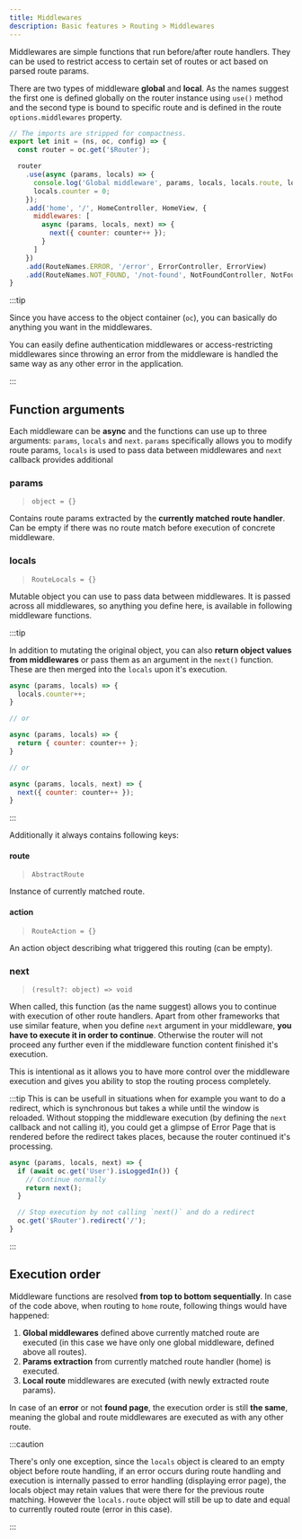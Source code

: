 ```yaml
---
title: Middlewares
description: Basic features > Routing > Middlewares
---
```


Middlewares are simple functions that run before/after route handlers. They can be used to restrict access to certain set of routes or act based on parsed route params.

There are two types of middleware **global** and **local**. As the names suggest the first one is defined globally on the router instance using `use()` method and the second type is bound to specific route and is defined in the route `options.middlewares` property.

```javascript title=./app/config/routes.js
// The imports are stripped for compactness.
export let init = (ns, oc, config) => {
  const router = oc.get('$Router');

  router
    .use(async (params, locals) => {
      console.log('Global middleware', params, locals, locals.route, locals.action);
      locals.counter = 0;
    });
    .add('home', '/', HomeController, HomeView, {
      middlewares: [
        async (params, locals, next) => {
          next({ counter: counter++ });
        }
      ]
    })
    .add(RouteNames.ERROR, '/error', ErrorController, ErrorView)
    .add(RouteNames.NOT_FOUND, '/not-found', NotFoundController, NotFoundView);
}
```

:::tip

Since you have access to the object container (`oc`), you can basically do anything you want in the middlewares.

You can easily define authentication middlewares or access-restricting middlewares since throwing an error from the middleware is handled the same way as any other error in the application.

:::

## Function arguments

Each middleware can be **async** and the functions can use up to three arguments: `params`, `locals` and `next`. `params` specifically allows you to modify route params, `locals` is used to pass data between middlewares and `next` callback provides additional

### params

> `object = {}`

Contains route params extracted by the **currently matched route handler**. Can be empty if there was no route match before execution of concrete middleware.

### locals

> `RouteLocals = {}`

Mutable object you can use to pass data between middlewares. It is passed across all middlewares, so anything you define here, is available in following middleware functions.

:::tip

In addition to mutating the original object, you can also **return object values from middlewares** or pass them as an argument in the `next()` function. These are then merged into the `locals` upon it's execution.

```js
async (params, locals) => {
  locals.counter++;
}

// or

async (params, locals) => {
  return { counter: counter++ };
}

// or

async (params, locals, next) => {
  next({ counter: counter++ });
}
```

:::

Additionally it always contains following keys:

#### route

> `AbstractRoute`

Instance of currently matched route.

#### action

> `RouteAction = {}`

An action object describing what triggered this routing (can be empty).

### next

> `(result?: object) => void`

When called, this function (as the name suggest) allows you to continue with execution of other route handlers. Apart from other frameworks that use similar feature, when you define `next` argument in your middleware, **you have to execute it in order to continue**. Otherwise the router will not proceed any further even if the middleware function content finished it's execution.

This is intentional as it allows you to have more control over the middleware execution and gives you ability to stop the routing process completely.

:::tip
This is can be usefull in situations when for example you want to do a redirect, which is synchronous but takes a while until the window is reloaded. Without stopping the middleware execution (by defining the `next` callback and not calling it), you could get a glimpse of Error Page that is rendered before the redirect takes places, because the router continued it's processing.

```js
async (params, locals, next) => {
  if (await oc.get('User').isLoggedIn()) {
    // Continue normally
    return next();
  }

  // Stop execution by not calling `next()` and do a redirect
  oc.get('$Router').redirect('/');
}
```
:::

## Execution order

Middleware functions are resolved **from top to bottom sequentially**. In case of the code above, when routing to `home` route, following things would have happened:

 1. **Global middlewares** defined above currently matched route are executed (in this case we have only one global middleware, defined above all routes).
 2. **Params extraction** from currently matched route handler (home) is executed.
 3. **Local route** middlewares are executed (with newly extracted route params).

In case of an **error** or not **found page**, the execution order is still **the same**, meaning the global and route middlewares are executed as with any other route.

:::caution

There's only one exception, since the `locals` object is cleared to an empty object before route handling, if an error occurs during route handling and execution is internally passed to error handling (displaying error page), the locals object may retain values that were there for the previous route matching. However the `locals.route` object will still be up to date and equal to currently routed route (error in this case).

:::
